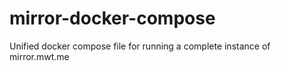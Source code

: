 # mirror-docker-compose
 Unified docker compose file for running a complete instance of mirror.mwt.me

